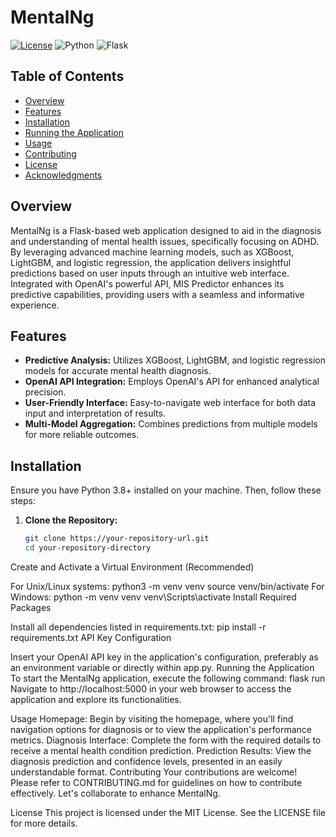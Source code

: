 # MentalNg

[![License](https://img.shields.io/badge/license-MIT-green.svg)](LICENSE)
![Python](https://img.shields.io/badge/python-3.8-blue.svg)
![Flask](https://img.shields.io/badge/flask-2.0.1-blue.svg)

## Table of Contents
- [Overview](#overview)
- [Features](#features)
- [Installation](#installation)
- [Running the Application](#running-the-application)
- [Usage](#usage)
- [Contributing](#contributing)
- [License](#license)
- [Acknowledgments](#acknowledgments)

## Overview

MentalNg is a Flask-based web application designed to aid in the diagnosis and understanding of mental health issues, specifically focusing on ADHD. By leveraging advanced machine learning models, such as XGBoost, LightGBM, and logistic regression, the application delivers insightful predictions based on user inputs through an intuitive web interface. Integrated with OpenAI's powerful API, MIS Predictor enhances its predictive capabilities, providing users with a seamless and informative experience.

## Features

- **Predictive Analysis:** Utilizes XGBoost, LightGBM, and logistic regression models for accurate mental health diagnosis.
- **OpenAI API Integration:** Employs OpenAI's API for enhanced analytical precision.
- **User-Friendly Interface:** Easy-to-navigate web interface for both data input and interpretation of results.
- **Multi-Model Aggregation:** Combines predictions from multiple models for more reliable outcomes.

## Installation

Ensure you have Python 3.8+ installed on your machine. Then, follow these steps:

1. **Clone the Repository:**

   ```bash
   git clone https://your-repository-url.git
   cd your-repository-directory
Create and Activate a Virtual Environment (Recommended)

For Unix/Linux systems:
python3 -m venv venv
source venv/bin/activate
For Windows:
python -m venv venv
venv\Scripts\activate
Install Required Packages

Install all dependencies listed in requirements.txt:
pip install -r requirements.txt
API Key Configuration

Insert your OpenAI API key in the application's configuration, preferably as an environment variable or directly within app.py.
Running the Application
To start the MentalNg application, execute the following command:
flask run
Navigate to http://localhost:5000 in your web browser to access the application and explore its functionalities.

Usage
Homepage: Begin by visiting the homepage, where you'll find navigation options for diagnosis or to view the application's performance metrics.
Diagnosis Interface: Complete the form with the required details to receive a mental health condition prediction.
Prediction Results: View the diagnosis prediction and confidence levels, presented in an easily understandable format.
Contributing
Your contributions are welcome! Please refer to CONTRIBUTING.md for guidelines on how to contribute effectively. Let's collaborate to enhance MentalNg.

License
This project is licensed under the MIT License. See the LICENSE file for more details.
